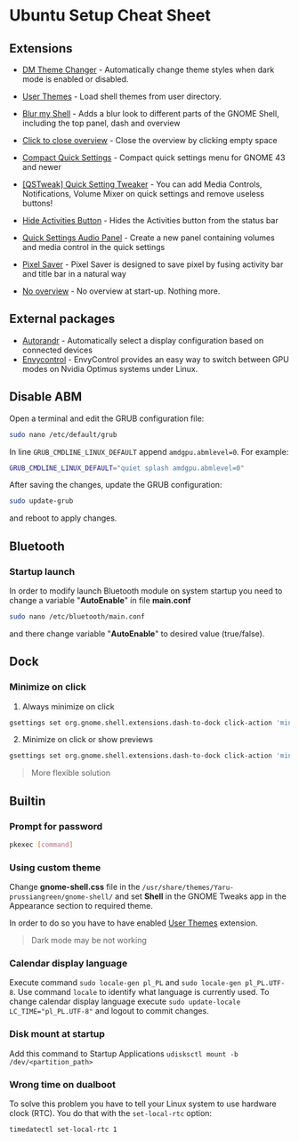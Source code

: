 # Ubuntu Setup Cheat Sheet
## Extensions
- [DM Theme Changer](https://extensions.gnome.org/extension/7379/dm-theme-changer/) - Automatically change theme styles when dark mode is enabled or disabled.
- [User Themes](https://extensions.gnome.org/extension/19/user-themes/) - Load shell themes from user directory.
- [Blur my Shell](https://extensions.gnome.org/extension/3193/blur-my-shell/) - Adds a blur look to different parts of the GNOME Shell, including the top panel, dash and overview
- [Click to close overview](https://extensions.gnome.org/extension/3826/click-to-close-overview/) - Close the overview by clicking empty space


- [Compact Quick Settings](https://extensions.gnome.org/extension/5527/compact-quick-settings/) - Compact quick settings menu for GNOME 43 and newer
- [[QSTweak] Quick Setting Tweaker](https://extensions.gnome.org/extension/5446/quick-settings-tweaker/) - You can add Media Controls, Notifications, Volume Mixer on quick settings and remove useless buttons!
- [Hide Activities Button](https://extensions.gnome.org/extension/744/hide-activities-button/) - Hides the Activities button from the status bar
- [Quick Settings Audio Panel](https://extensions.gnome.org/extension/5940/quick-settings-audio-panel/) - Create a new panel containing volumes and media control in the quick settings
- [Pixel Saver](https://extensions.gnome.org/extension/723/pixel-saver/) - Pixel Saver is designed to save pixel by fusing activity bar and title bar in a natural way
- [No overview](https://extensions.gnome.org/extension/4099/no-overview/) - No overview at start-up. Nothing more.

## External packages
- [Autorandr](https://github.com/phillipberndt/autorandr) - Automatically select a display configuration based on connected devices
- [Envycontrol](https://github.com/bayasdev/envycontrol) - EnvyControl provides an easy way to switch between GPU modes on Nvidia Optimus systems under Linux.

## Disable ABM

Open a terminal and edit the GRUB configuration file:
```sh
sudo nano /etc/default/grub
```
In line `GRUB_CMDLINE_LINUX_DEFAULT` append `amdgpu.abmlevel=0`. For example:
```sh
GRUB_CMDLINE_LINUX_DEFAULT="quiet splash amdgpu.abmlevel=0"
```
After saving the changes, update the GRUB configuration:
```sh
sudo update-grub
```
and reboot to apply changes.

## Bluetooth

### Startup launch

In order to modify launch Bluetooth module on system startup you need to change a variable "**AutoEnable**" in file **main.conf**

```sh
sudo nano /etc/bluetooth/main.conf
```

and there change variable "**AutoEnable**" to desired value (true/false).

## Dock

### Minimize on click

1. Always minimize on click
```sh
gsettings set org.gnome.shell.extensions.dash-to-dock click-action 'minimize'
```
2. Minimize on click or show previews
```sh
gsettings set org.gnome.shell.extensions.dash-to-dock click-action 'minimize-or-previews'
```

> More flexible solution

## Builtin

### Prompt for password

```sh
pkexec [command]
```

### Using custom theme

Change **gnome-shell.css** file in the `/usr/share/themes/Yaru-prussiangreen/gnome-shell/` and set **Shell** in the GNOME Tweaks app in the Appearance section to required theme. 

In order to do so you have to have enabled [User Themes](https://extensions.gnome.org/extension/19/user-themes/) extension.
> Dark mode may be not working

### Calendar display language

Execute command `sudo locale-gen pl_PL` and `sudo locale-gen pl_PL.UTF-8`. Use command `locale` to identify what language is currently used. To change calendar display language execute `sudo update-locale LC_TIME="pl_PL.UTF-8"` and logout to commit changes.

### Disk mount at startup

Add this command to Startup Applications `udisksctl mount -b /dev/<partition_path>`

### Wrong time on dualboot

To solve this problem you have to tell your Linux system to use hardware clock (RTC). You do that with the `set-local-rtc` option:
```sh
timedatectl set-local-rtc 1
```
